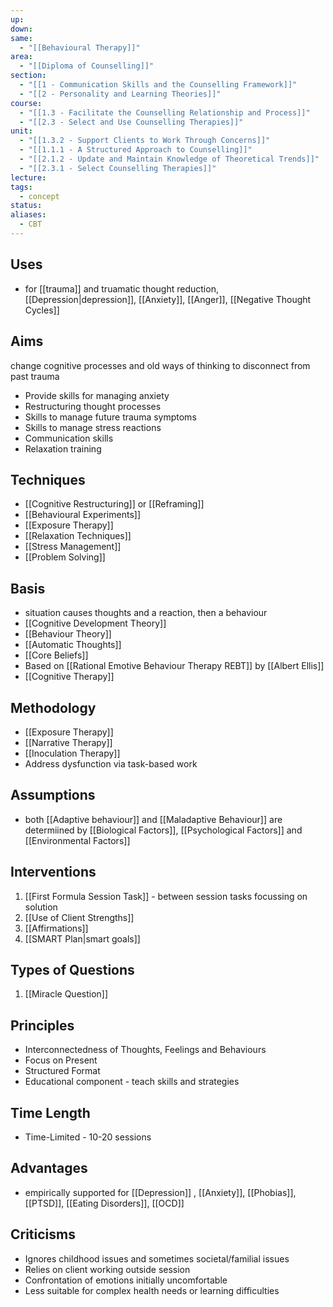 ```yaml
---
up: 
down: 
same:
  - "[[Behavioural Therapy]]"
area:
  - "[[Diploma of Counselling]]"
section:
  - "[[1 - Communication Skills and the Counselling Framework]]"
  - "[[2 - Personality and Learning Theories]]"
course:
  - "[[1.3 - Facilitate the Counselling Relationship and Process]]"
  - "[[2.3 - Select and Use Counselling Therapies]]"
unit:
  - "[[1.3.2 - Support Clients to Work Through Concerns]]"
  - "[[1.1.1 - A Structured Approach to Counselling]]"
  - "[[2.1.2 - Update and Maintain Knowledge of Theoretical Trends]]"
  - "[[2.3.1 - Select Counselling Therapies]]"
lecture: 
tags:
  - concept
status: 
aliases:
  - CBT
---
```

## Uses
- for [[trauma]] and truamatic thought reduction, [[Depression|depression]], [[Anxiety]], [[Anger]], [[Negative Thought Cycles]]

## Aims
change cognitive processes and old ways of thinking to disconnect from past trauma 
- Provide skills for managing anxiety
- Restructuring thought processes
- Skills to manage future trauma symptoms
- Skills to manage stress reactions
- Communication skills
- Relaxation training

## Techniques
- [[Cognitive Restructuring]] or [[Reframing]]
- [[Behavioural Experiments]]
- [[Exposure Therapy]]
- [[Relaxation Techniques]]
- [[Stress Management]]
- [[Problem Solving]]

## Basis
- situation causes thoughts and a reaction, then a behaviour
- [[Cognitive Development Theory]]
- [[Behaviour Theory]]
- [[Automatic Thoughts]]
- [[Core Beliefs]]
- Based on [[Rational Emotive Behaviour Therapy REBT]] by [[Albert Ellis]]
- [[Cognitive Therapy]]
## Methodology
- [[Exposure Therapy]]
- [[Narrative Therapy]]
- [[Inoculation Therapy]]
- Address dysfunction via task-based work

## Assumptions
- both [[Adaptive behaviour]] and [[Maladaptive Behaviour]] are determiined by [[Biological Factors]], [[Psychological Factors]] and [[Environmental Factors]]
## Interventions
1. [[First Formula Session Task]] - between session tasks focussing on solution
2. [[Use of Client Strengths]]
3. [[Affirmations]]
4. [[SMART Plan|smart goals]]

## Types of Questions
1. [[Miracle Question]]

## Principles
- Interconnectedness of Thoughts, Feelings and Behaviours
- Focus on Present
- Structured Format
- Educational component - teach skills and strategies
## Time Length
- Time-Limited - 10-20 sessions
## Advantages
- empirically supported for [[Depression]] , [[Anxiety]], [[Phobias]], [[PTSD]], [[Eating Disorders]], [[OCD]]
## Criticisms
- Ignores childhood issues and sometimes societal/familial issues
- Relies on client working outside session
- Confrontation of emotions initially uncomfortable
- Less suitable for complex health needs or learning difficulties
